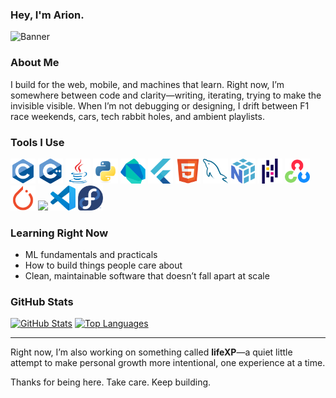 ### **Hey, I'm Arion.**

![Banner](https://media.tenor.com/cBmz8RTK_JsAAAAC/typing-anime.gif)

### About Me

I build for the web, mobile, and machines that learn. Right now, I’m somewhere between code and clarity—writing, iterating, trying to make the invisible visible.
When I’m not debugging or designing, I drift between F1 race weekends, cars, tech rabbit holes, and ambient playlists.

### Tools I Use

<div>
  <img src="https://github.com/devicons/devicon/blob/master/icons/c/c-original.svg" width="40"/>
  <img src="https://github.com/devicons/devicon/blob/master/icons/cplusplus/cplusplus-original.svg" width="40"/>
  <img src="https://github.com/devicons/devicon/blob/master/icons/java/java-original.svg" width="40"/>
  <img src="https://github.com/devicons/devicon/blob/master/icons/python/python-original.svg" width="40"/>
  <img src="https://github.com/devicons/devicon/blob/master/icons/dart/dart-original.svg" width="40"/>
  <img src="https://github.com/devicons/devicon/blob/master/icons/flutter/flutter-original.svg" width="40"/>
  <img src="https://github.com/devicons/devicon/blob/master/icons/html5/html5-original.svg" width="40"/>
  <img src="https://github.com/devicons/devicon/blob/master/icons/mysql/mysql-original.svg" width="40"/>
  <img src="https://github.com/devicons/devicon/blob/master/icons/numpy/numpy-original.svg" width="40"/>
  <img src="https://github.com/devicons/devicon/blob/master/icons/pandas/pandas-original.svg" width="40"/>
  <img src="https://github.com/devicons/devicon/blob/master/icons/opencv/opencv-original.svg" width="40"/>
  <img src="https://github.com/devicons/devicon/blob/master/icons/pytorch/pytorch-original.svg" width="40"/>
  <img src="https://w7.pngwing.com/pngs/56/909/png-transparent-tensorflow-deep-learning-keras-machine-learning-caffe-thumbtack-miscellaneous-angle-rectangle.png" width="40"/>
  <img src="https://github.com/devicons/devicon/blob/master/icons/vscode/vscode-original.svg" width="40"/>
  <img src="https://github.com/devicons/devicon/blob/master/icons/fedora/fedora-original.svg" width="40"/>
</div>

### Learning Right Now

* ML fundamentals and practicals
* How to build things people care about
* Clean, maintainable software that doesn’t fall apart at scale

### GitHub Stats

[![GitHub Stats](https://github-readme-stats.vercel.app/api?username=arion52\&show_icons=true\&theme=tokyonight)](https://github.com/anuraghazra/github-readme-stats)
[![Top Languages](https://github-readme-stats.vercel.app/api/top-langs/?username=arion52\&theme=tokyonight\&layout=donut\&langs_count=4)](https://github.com/anuraghazra/github-readme-stats)

---

Right now, I’m also working on something called **lifeXP**—a quiet little attempt to make personal growth more intentional, one experience at a time.

Thanks for being here. Take care. Keep building.

